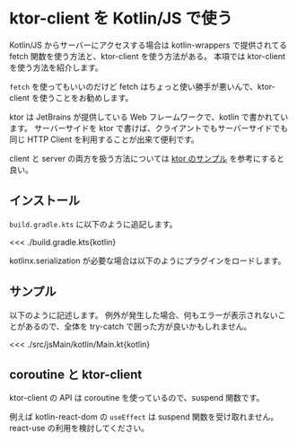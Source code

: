 # ktor-client を Kotlin/JS で使う

Kotlin/JS からサーバーにアクセスする場合は kotlin-wrappers で提供されてる fetch 関数を使う方法と、ktor-client を使う方法がある。
本項では ktor-client を使う方法を紹介します。

`fetch` を使ってもいいのだけど fetch はちょっと使い勝手が悪いんで、ktor-client を使うことをお勧めします。

ktor は JetBrains が提供している Web フレームワークで、kotlin で書かれています。
サーバーサイドを ktor で書けば、クライアントでもサーバーサイドでも同じ HTTP Client を利用することが出来て便利です。 

client と server の両方を扱う方法については [ktor のサンプル](https://github.com/Kotlin/kotlinx-rpc/tree/main/samples/ktor-web-app) を参考にすると良い。

## インストール

`build.gradle.kts` に以下のように追記します。

<<< ./build.gradle.kts{kotlin}

kotlinx.serialization が必要な場合は以下のようにプラグインをロードします。

## サンプル

以下のように記述します。
例外が発生した場合、何もエラーが表示されないことがあるので、全体を try-catch で囲った方が良いかもしれません。

<<< ./src/jsMain/kotlin/Main.kt{kotlin}

## coroutine と ktor-client

ktor-client の API は coroutine を使っているので、suspend 関数です。

例えば kotlin-react-dom の `useEffect` は suspend 関数を受け取れません。
react-use の利用を検討してください。

